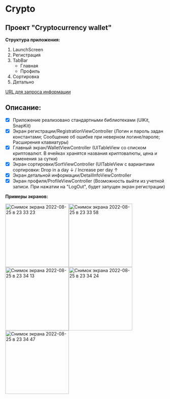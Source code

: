 # Crypto

## Проект "Cryptocurrency wallet"

**Структура приложения:**
1. LaunchScreen
2. Регистрация
3. TabBar
    * Главная
    * Профиль
4. Сортировка
5. Детально

[URL для запроса информации](https://data.messari.io/api/v1/assets)

## Описание:
- [X] Приложение реализовано стандартными библиотеками (UIKit, SnapKit)
- [X] Экран регистрации/RegistrationViewController 
(Логин и пароль задан константами; Сообщение об ошибке при неверном логине/пароле; Расширения клавиатуры)
- [X] Главный экран/WalletViewController
(UITableView со списком криптовалют. В ячейках хранятся названия криптовалюты, цена и изменения за сутки)
- [X] Экран сортировки/SortViewController
(UITableView с вариантами сортировки: Drop in a day ↓ / Increase per day ↑
- [X] Экран детальной информации/DetailInfoViewController
- [X] Экран профиля/ProfileViewController
(Возможность выйти из учетной записи. При нажатии на "LogOut", будет запущен экран регистрации)

**Примеры экранов:**

<img width="200" alt="Снимок экрана 2022-08-25 в 23 33 23" src="https://user-images.githubusercontent.com/99760600/186769230-00b77a35-a170-42bb-bf9f-067c1f04cbd2.png"><img width="200" alt="Снимок экрана 2022-08-25 в 23 33 58" src="https://user-images.githubusercontent.com/99760600/186769285-03bb8753-4286-43c0-9884-4256a7e8eeef.png">
<img width="200" alt="Снимок экрана 2022-08-25 в 23 34 13" src="https://user-images.githubusercontent.com/99760600/186769345-5592aea7-4f6a-4250-a6bf-c38435b603ad.png"><img width="200" alt="Снимок экрана 2022-08-25 в 23 34 24" src="https://user-images.githubusercontent.com/99760600/186769404-48f332af-d461-4d29-bef5-4cffda8d18e4.png">
<img width="200" alt="Снимок экрана 2022-08-25 в 23 34 47" src="https://user-images.githubusercontent.com/99760600/186769413-6006960f-af07-4a9f-8e42-e0b3458ee1c5.png">
